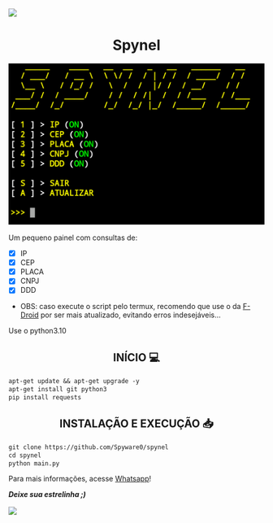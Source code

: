 <img src="https://camo.githubusercontent.com/71b837571c48af3aa60a73dbc9d5936aa359d78efbfa8a6743cbbbc16b80ef4d/68747470733a2f2f63646e2e646973636f72646170702e636f6d2f6174746163686d656e74732f3830353930323039333930363630383138362f3830353931333937323533353539303932322f74656e6f722e676966" align="center"/>

<h1 align="center">Spynel</h1>

![](https://github.com/Spyware0/spynel/blob/main/uteis/m.png)

Um pequeno painel com consultas de:
- [x] IP
- [x] CEP
- [x] PLACA
- [x] CNPJ
- [x] DDD

- OBS: caso execute o script pelo termux, recomendo que use o da [F-Droid](https://f-droid.org) por ser mais atualizado, evitando erros indesejáveis...

Use o python3.10

<h2 align="center">INÍCIO 💻</h2>

```shell script
apt-get update && apt-get upgrade -y
apt-get install git python3
pip install requests
```

<h2 align="center">INSTALAÇÃO E EXECUÇÃO 📥</h2>

```shell script
git clone https://github.com/Spyware0/spynel
cd spynel
python main.py
```

Para mais informações, acesse [Whatsapp](http://wa.me/559885267746)!

<b><i>Deixe sua estrelinha ;)</i></b>

<img src="https://camo.githubusercontent.com/71b837571c48af3aa60a73dbc9d5936aa359d78efbfa8a6743cbbbc16b80ef4d/68747470733a2f2f63646e2e646973636f72646170702e636f6d2f6174746163686d656e74732f3830353930323039333930363630383138362f3830353931333937323533353539303932322f74656e6f722e676966" align="center"/>
